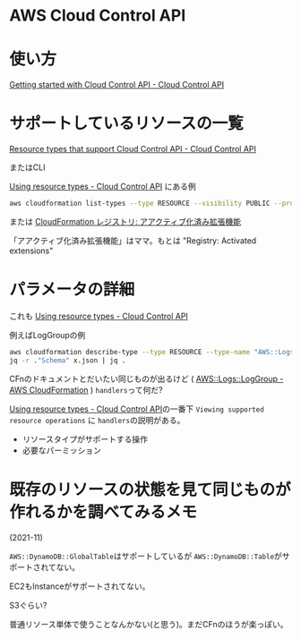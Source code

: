 # AWS Cloud Control API


# 使い方

[Getting started with Cloud Control API - Cloud Control API](https://docs.aws.amazon.com/ja_jp/cloudcontrolapi/latest/userguide/getting-started.html)




# サポートしているリソースの一覧

[Resource types that support Cloud Control API - Cloud Control API](https://docs.aws.amazon.com/ja_jp/cloudcontrolapi/latest/userguide/supported-resources.html)

またはCLI

[Using resource types - Cloud Control API](https://docs.aws.amazon.com/ja_jp/cloudcontrolapi/latest/userguide/resource-types.html#resource-types-determine-support)
にある例

```sh
aws cloudformation list-types --type RESOURCE --visibility PUBLIC --provisioning-type FULLY_MUTABLE --max-results 100
```

または
[CloudFormation レジストリ: アアクティブ化済み拡張機能](https://ap-northeast-1.console.aws.amazon.com/cloudformation/home?region=ap-northeast-1#/registry/activated-extensions/resource-types) 

「アアクティブ化済み拡張機能」はママ。もとは "Registry: Activated extensions"



# パラメータの詳細

これも
[Using resource types - Cloud Control API](https://docs.aws.amazon.com/ja_jp/cloudcontrolapi/latest/userguide/resource-types.html#resource-types-determine-support)

例えばLogGroupの例

```sh
aws cloudformation describe-type --type RESOURCE --type-name "AWS::Logs::LogGroup" > x.json
jq -r ."Schema" x.json | jq . 
```

CFnのドキュメントとだいたい同じものが出るけど
(
[AWS::Logs::LogGroup \- AWS CloudFormation](https://docs.aws.amazon.com/ja_jp/AWSCloudFormation/latest/UserGuide/aws-resource-logs-loggroup.html)
)
`handlers`って何だ?

[Using resource types - Cloud Control API](https://docs.aws.amazon.com/ja_jp/cloudcontrolapi/latest/userguide/resource-types.html#resource-types-schemas)の一番下 `Viewing supported resource operations` に `handlers`の説明がある。

- リソースタイプがサポートする操作
- 必要なパーミッション


# 既存のリソースの状態を見て同じものが作れるかを調べてみるメモ

(2021-11)

`AWS::DynamoDB::GlobalTable`はサポートしているが
`AWS::DynamoDB::Table`がサポートされてない。

EC2もInstanceがサポートされてない。

S3ぐらい? 

普通リソース単体で使うことなんかない(と思う)。まだCFnのほうが楽っぽい。